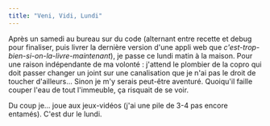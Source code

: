 ```yaml
---
title: "Veni, Vidi, Lundi"
---
```


Après un samedi au bureau sur du code (alternant entre recette et debug pour
finaliser, puis livrer la dernière version d'une appli web que _c'est-trop-
bien-si-on-la-livre-maintenant_), je passe ce lundi matin à la maison. Pour
une raison indépendante de ma volonté : j'attend le plombier de la copro qui
doit passer changer un joint sur une canalisation que je n'ai pas le droit de
toucher d'ailleurs... Sinon je m'y serais peut-être aventuré. Quoiqu'il faille
couper l'eau de tout l'immeuble, ça risquait de se voir.

Du coup je... joue aux jeux-vidéos (j'ai une pile de 3-4 pas encore entamés).
C'est dur le lundi.

